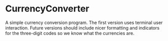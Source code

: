 # CurrencyConverter
A simple currency conversion program.
The first version uses terminal user interaction.
Future versions should include nicer formatting
and indicators for the three-digit codes so we know
what the currencies are.
